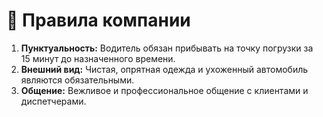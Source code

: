 # 📜 Правила компании

1.  **Пунктуальность:** Водитель обязан прибывать на точку погрузки за 15 минут до назначенного времени.
2.  **Внешний вид:** Чистая, опрятная одежда и ухоженный автомобиль являются обязательными.
3.  **Общение:** Вежливое и профессиональное общение с клиентами и диспетчерами.
